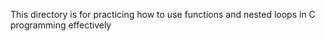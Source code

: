 This directory is for practicing how to use functions and nested loops in C programming effectively

